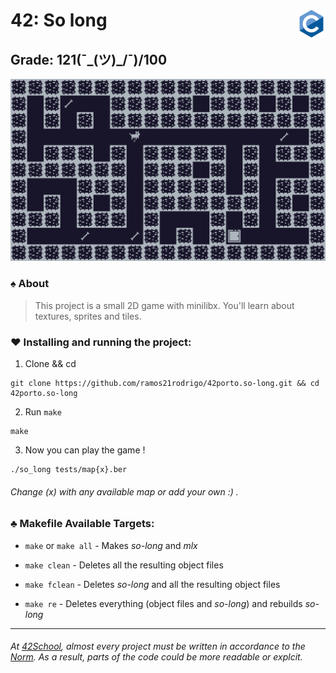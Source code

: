 
# 42: So long<img src="https://github.com/devicons/devicon/blob/master/icons/c/c-original.svg" title="C" alt="C Logo" width="45" height="45" align="right" /> &nbsp;

## Grade: 121(¯\_(ツ)_/¯)/100

![](preview.gif)

### ♠️ About
>This project is a small 2D game with minilibx. You'll learn about textures, sprites and tiles.

### ♥️ Installing and running the project:
1. Clone && cd
```
git clone https://github.com/ramos21rodrigo/42porto.so-long.git && cd 42porto.so-long
```
2. Run `make`
```
make
```

3. Now you can play the game !

```
./so_long tests/map{x}.ber
```
######  Change (x) with any available map or add your own :) .

### ♣️ Makefile Available Targets:
- `make` or `make all` - Makes _so-long_ and _mlx_

- `make clean` - Deletes all the resulting object files

- `make fclean` - Deletes _so-long_ and all the resulting object files

- `make re` - Deletes everything (object files and _so-long_) and rebuilds _so-long_

___
######  At [42School](https://en.wikipedia.org/wiki/42_(school)), almost every project must be written in accordance to the [Norm](https://github.com/42School/norminette). As a result, parts of the code could be more readable or explcit.
